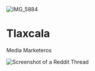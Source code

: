 ![IMG_5884](https://github.com/unify34/Tlaxcala/assets/34932814/593666e9-955c-42b5-90a2-96965ec45838)
# Tlaxcala
Media Marketeros 

![Screenshot of a Reddit Thread]([https://github.com/unify34/Tlaxcala/blob/main/IMG_5884.png])
